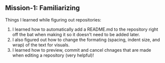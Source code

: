## Mission-1: Familiarizing

Things I learned while figuring out repositories:
1. I learned how to automatically add a README.md to the repository right off the bat when making it so it doesn't need to be added later.
2. I also figured out how to change the formating (spacing, indent size, and wrap) of the text for visuals.
3. I learned how to preview, commit and cancel chnages that are made when editing a repository (very helpful)!
